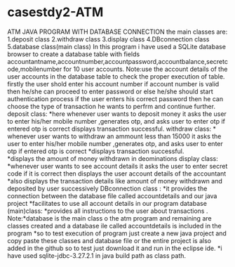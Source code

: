 # casestdy2-ATM
ATM JAVA PROGRAM WITH DATABASE CONNECTION
the main classes are: 1.deposit class
                      2.withdraw class
                      3.display class
                      4.DBconnection class
                      5.database class(main class)
In this program i have used a SQLite database browser to create a database table with fields accountantname,accountnumber,accountpassword,accountbalance,secretcode,mobilenumber  for 10 user accounts.
Note:use the account details of the user accounts in the database table to check the proper execution of table.
firstly the user shold enter his account number if account number is valid then he/she can proceed to enter password or else he/she should start authentication process
if the user enters his correct password then he can choose the type of transaction he wants to perfrm and continue further.
deposit class:    *here whenever user wants to deposit money it asks the user to enter his/her mobile number ,generates otp, and asks user to enter otp if entered otp is correct 
                     displays transaction successful.
withdraw class:      * whenever  user wants to withdraw an ammount less than 15000  it asks the user to enter his/her mobile number ,generates otp, and asks user to enter otp if                         entered otp is correct 
                     *displays transaction successful.       
                     *displays the amount of money withdrawn in deominations
display class:      *whenever user wants to see account details it asks the user to enter secret code if it is correct then displays the user account details of the accountant     
                     *also displays the transaction details like amount of money withdrawn and deposited by user successively 
DBconnection class :  *it provides the connection between the database file called accountdetails and our java project
                      *facilitates to use all account details in our program
database (main)class: *provides  all instructions to the user about transactions .
 Note:*database is the main class o the atm program and remaining are classes created and a database ile called accountdetails is included in the program
      *so to test execution of program just create a new java project and copy paste these classes and database file or the entire project is also added in the github so to test         just download it and run in the eclipse ide. 
      *i have used sqlite-jdbc-3.27.2.1 in java build path as class path.         
                     

